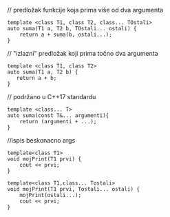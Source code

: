 // predložak funkcije koja prima više od dva argumenta
```
template <class T1, class T2, class... TOstali>
auto suma(T1 a, T2 b, TOstali... ostali) {
    return a + suma(b, ostali...);
}
```
// "izlazni" predložak koji prima točno dva argumenta
```
template <class T1, class T2>
auto suma(T1 a, T2 b) {
   return a + b;
}
```
// podržano u C++17 standardu
```
template <class... T>
auto suma(const T&... argumenti){
    return (argumenti + ...);
}
```
//ispis beskonacno args
```
template<class T1>
void mojPrint(T1 prvi) {
	cout << prvi;
}

template<class T1,class... Tostali>
void mojPrint(T1 prvi, Tostali... ostali) {
	mojPrint(ostali...);
	cout << prvi;
}

